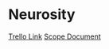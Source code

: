 
# Neurosity

[Trello Link](https://trello.com/neurositye)
[Scope Document](https://docs.google.com/document/d/1VDrnERDzm9YkMT5MJJfGMRRlH98ur12EBIHjysxm5ns/edit?ts=60998ddf#heading=h.mya8vundjrii)
